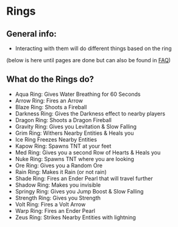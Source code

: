 # Rings

## General info:

* Interacting with them will do different things based on the ring

(below is here until pages are done but can also be found in [FAQ](../../faq.md))

## What do the Rings do?

* Aqua Ring: Gives Water Breathing for 60 Seconds
* Arrow Ring: Fires an Arrow
* Blaze Ring: Shoots a Fireball
* Darkness Ring: Gives the Darkness effect to nearby players
* Dragon Ring: Shoots a Dragon Fireball
* Gravity Ring: Gives you Levitation & Slow Falling
* Grim Ring: Withers Nearby Entities & Heals you
* Ice Ring Freezes Nearby Entities
* Kapow Ring: Spawns TNT at your feet
* Med Ring: Gives you a second Row of Hearts & Heals you
* Nuke Ring: Spawns TNT where you are looking
* Ore Ring: Gives you a Random Ore
* Rain Ring: Makes it Rain (or not rain)
* Shade Ring: Fires an Ender Pearl that will travel further
* Shadow Ring: Makes you invisible
* Springy Ring: Gives you Jump Boost & Slow Falling
* Strength Ring: Gives you Strength
* Volt Ring: Fires a Volt Arrow
* Warp Ring: Fires an Ender Pearl
* Zeus Ring: Strikes Nearby Entities with lightning
